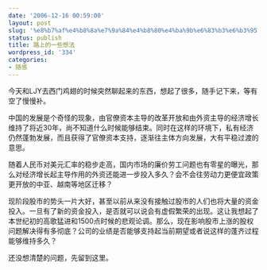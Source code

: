 ```yaml
---
date: '2006-12-16 00:59:00'
layout: post
slug: '%e8%b7%af%e4%b8%8a%e7%9a%84%e4%b8%80%e4%ba%9b%e6%83%b3%e6%b3%95'
status: publish
title: 路上的一些想法
wordpress_id: '334'
categories:
- 随感
---
```


今天和LJY去西门鸡翅的时候突然聊起来的东西，想起了很多，随手记下来，等有空了慢慢补。

中国的发展是个奇怪的现象，由官僚资本主导的改革开放和由外资主导的经济增长维持了将近30年，尚不知道什么时候能够结束。同时在这样的环境下，私有经济仍然蓬勃发展，而且获得了官僚资本支持，逐渐往主体方向发展，大有平稳过渡的意思。

随着人民币对美元汇率的稳步走高，国内市场的廉价劳工问题也有零星的曝光，那么对经济增长起主导作用的外资还能进一步投入多久？会不会往劳动力更便宜政策更开放的中亚、越南等地区迁移？

现阶段股市的势头一片大好，甚至以前从来没有接触过股市的人们也将大量的资金投入。一旦有了新的资金投入，是否就可以说会有虚假繁荣的出现。这让我想起了本世纪初的高歌猛进和1500点时候的悲观论调。那么，现在影响股市上涨的股权问题解决得有多彻底？公司的业绩是否能够支持起当前期望或者说这样的蓬齐过程能够维持多久？

还没想清楚的问题，先留到这里。
